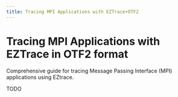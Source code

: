 ```yaml
---
title: Tracing MPI Applications with EZTrace+OTF2
---
```


# Tracing MPI Applications with EZTrace in OTF2 format

Comprehensive guide for tracing Message Passing Interface (MPI) applications using EZtrace.

TODO
